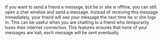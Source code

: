 If you want to send a friend a message, but he or she is offline, you can still open a chat window and send a message. Instead of receiving this message immediately, your friend will see your message the next time he or she logs in. This can be useful when you are chatting to a friend who temporarily loses their internet connection. This features ensures that none of your messages are lost; each message will be sent eventually.